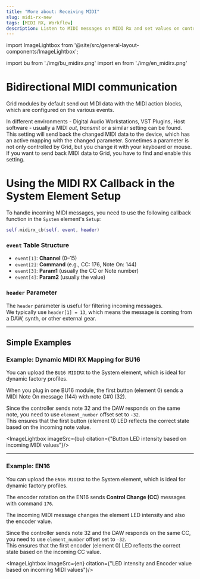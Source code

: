 ```yaml
---
title: "More about: Receiving MIDI"
slug: midi-rx-new
tags: [MIDI RX, Workflow]
description: Listen to MIDI messages on MIDI Rx and set values on control elements.
---
```


import ImageLightbox from '@site/src/general-layout-components/ImageLightbox';

import bu from './img/bu_midirx.png'
import en from './img/en_midirx.png'

# Bidirectional MIDI communication

Grid modules by default send out MIDI data with the MIDI action blocks, which are configured on the various events. 

In different environments - Digital Audio Workstations, VST Plugins, Host software - usually a MIDI *out*, *transmit* or a similar setting can be found. This setting will send back the changed MIDI data to the device, which has an active mapping with the changed parameter. Sometimes a parameter is not only controlled by Grid, but you change it with your keyboard or mouse. If you want to send back MIDI data to Grid, you have to find and enable this setting.



# Using the MIDI RX Callback in the System Element Setup

To handle incoming MIDI messages, you need to use the following callback function in the `System` element's `Setup`:

```lua
self.midirx_cb(self, event, header)
```

### `event` Table Structure

- `event[1]`: **Channel** (0–15)
- `event[2]`: **Command** (e.g., CC: 176, Note On: 144)
- `event[3]`: **Param1** (usually the CC or Note number)
- `event[4]`: **Param2** (usually the value)

### `header` Parameter

The `header` parameter is useful for filtering incoming messages.  
We typically use `header[1] = 13`, which means the message is coming from a DAW, synth, or other external gear.

---

## Simple Examples

### Example: Dynamic MIDI RX Mapping for BU16

You can upload the `BU16 MIDIRX` to the System element, which is ideal for dynamic factory profiles.

When you plug in one BU16 module, the first button (element 0) sends a MIDI Note On message (144) with note G#0 (32).

Since the controller sends note 32 and the DAW responds on the same note, you need to use `element_number` offset set to `-32`.  
This ensures that the first button (element 0) LED reflects the correct state based on the incoming note value.


<ImageLightbox imageSrc={bu} citation={"Button LED intensity based on incoming MIDI values"}/>

---

### Example: EN16


You can upload the `EN16 MIDIRX` to the System element, which is ideal for dynamic factory profiles.

The encoder rotation on the EN16 sends **Control Change (CC)** messages with command `176`.

The incoming MIDI message changes the element LED intensity and also the encoder value.

Since the controller sends note 32 and the DAW responds on the same CC, you need to use `element_number` offset set to `-32`.  
This ensures that the first encoder (element 0) LED reflects the correct state based on the incoming CC value.


<ImageLightbox imageSrc={en} citation={"LED intensity and Encoder value based on incoming MIDI values"}/>

